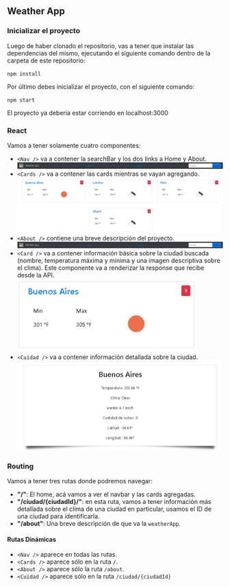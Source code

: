 ## Weather App


### Inicializar el proyecto

Luego de haber clonado el repositorio, vas a tener que instalar las dependencias del mismo, ejecutando el siguiente comando dentro de la carpeta de este repositorio: 

```
npm install
```

Por último debes inicializar el proyecto, con el siguiente comando:

```
npm start
```

El proyecto ya deberia estar corriendo en localhost:3000


### React 

Vamos a tener solamente cuatro componentes: 
  - `<Nav />` va a contener la searchBar y los dos links a Home y About. ![](https://github.com/Slisandro/AppWeather/blob/master/img-screen/nav.jpg)
  - `<Cards />` va a contener las cards mientras se vayan agregando.
  ![](https://github.com/Slisandro/AppWeather/blob/master/img-screen/cards.jpg)
  - `<About />` contiene una breve descripción del proyecto.
  ![](https://github.com/Slisandro/AppWeather/blob/master/img-screen/nav.jpg)
  - `<Card />` va a contener información básica sobre la ciudad buscada (nombre, temperatura máxima y mínima y una imagen descriptiva sobre el clima). Este componente va a renderizar la response que recibe desde la API.
  ![](https://github.com/Slisandro/AppWeather/blob/master/img-screen/card.jpg)
  - `<Cuidad />` va a contener información detallada sobre la ciudad.
  ![](https://github.com/Slisandro/AppWeather/blob/master/img-screen/ciudad.jpg)

### Routing


Vamos a tener tres rutas donde podremos navegar:
 - **"/"**: El home, acá vamos a ver el navbar y las cards agregadas.
 - **"/ciudad/{ciudadId}/"**: en esta ruta, vamos a tener información más detallada sobre el clima de una ciudad en particular, usamos el ID de una ciudad para identificarla.
 - **"/about"**: Una breve descripción de que va la `weatherApp`.


#### Rutas Dinámicas

- `<Nav />` aparece en todas las rutas.
- `<Cards />` aparece sólo en la ruta `/`.
- `<About />` aparece sólo la ruta `/about`.
- `<Cuidad />` aparece sólo en la ruta `/ciudad/{ciudadId}`
